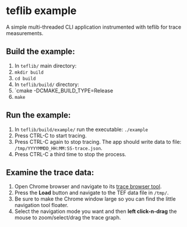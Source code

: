 # teflib example
A simple multi-threaded CLI application instrumented with teflib for trace measurements.

## Build the example:
1. In `teflib/` main directory:
  1. `mkdir build`
  1. `cd build`
1. In `teflib/build/` directory:
  1. `cmake -DCMAKE_BUILD_TYPE=Release
  1. `make`

## Run the example:
1. In `teflib/build/example/` run the executable: `./example`
1. Press CTRL-C to start tracing.
1. Press CTRL-C again to stop tracing.  The app should write data to file: `/tmp/YYYYMMDD_HH:MM:SS-trace.json`.
1. Press CTRL-C a third time to stop the process.

## Examine the trace data:
1. Open Chrome browser and navigate to its [trace browser tool](chrome://tracing).
1. Press the **Load** button and navigate to the TEF data file in `/tmp/`.
1. Be sure to make the Chrome window large so you can find the little navigation tool floater.
1. Select the navigation mode you want and then **left click-n-drag** the mouse to zoom/select/drag the trace graph.
